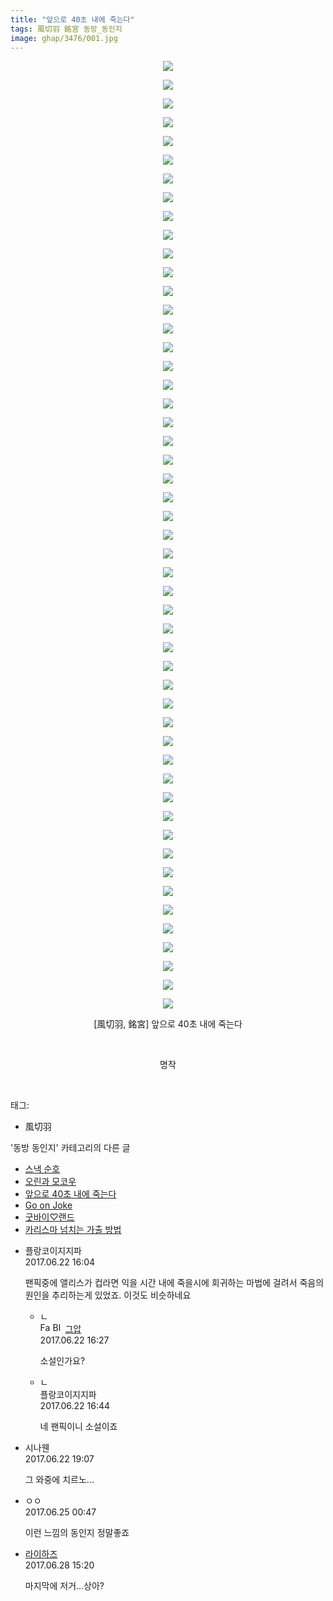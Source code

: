 ```yaml
---
title: "앞으로 40초 내에 죽는다"
tags: 風切羽 銘宮 동방_동인지
image: ghap/3476/001.jpg
---
```

<div class="article">
<p style="text-align: center; clear: none; float: none;"><img src="{{ site.nasurl }}/ghap/3476/001.jpg"/></p>
<p style="text-align: center; clear: none; float: none;"><img src="{{ site.nasurl }}/ghap/3476/002.jpg"/></p>
<p style="text-align: center; clear: none; float: none;"><img src="{{ site.nasurl }}/ghap/3476/003.jpg"/></p>
<p style="text-align: center; clear: none; float: none;"><img src="{{ site.nasurl }}/ghap/3476/004.jpg"/></p>
<p style="text-align: center; clear: none; float: none;"><img src="{{ site.nasurl }}/ghap/3476/005.jpg"/></p>
<p style="text-align: center; clear: none; float: none;"><img src="{{ site.nasurl }}/ghap/3476/006.jpg"/></p>
<p style="text-align: center; clear: none; float: none;"><img src="{{ site.nasurl }}/ghap/3476/007.jpg"/></p>
<p style="text-align: center; clear: none; float: none;"><img src="{{ site.nasurl }}/ghap/3476/008.jpg"/></p>
<p style="text-align: center; clear: none; float: none;"><img src="{{ site.nasurl }}/ghap/3476/009.jpg"/></p>
<p style="text-align: center; clear: none; float: none;"><img src="{{ site.nasurl }}/ghap/3476/010.jpg"/></p>
<p style="text-align: center; clear: none; float: none;"><img src="{{ site.nasurl }}/ghap/3476/011.jpg"/></p>
<p style="text-align: center; clear: none; float: none;"><img src="{{ site.nasurl }}/ghap/3476/012.jpg"/></p>
<p style="text-align: center; clear: none; float: none;"><img src="{{ site.nasurl }}/ghap/3476/013.jpg"/></p>
<p style="text-align: center; clear: none; float: none;"><img src="{{ site.nasurl }}/ghap/3476/014.jpg"/></p>
<p style="text-align: center; clear: none; float: none;"><img src="{{ site.nasurl }}/ghap/3476/015.jpg"/></p>
<p style="text-align: center; clear: none; float: none;"><img src="{{ site.nasurl }}/ghap/3476/016.jpg"/></p>
<p style="text-align: center; clear: none; float: none;"><img src="{{ site.nasurl }}/ghap/3476/017.jpg"/></p>
<p style="text-align: center; clear: none; float: none;"><img src="{{ site.nasurl }}/ghap/3476/018.jpg"/></p>
<p style="text-align: center; clear: none; float: none;"><img src="{{ site.nasurl }}/ghap/3476/019.jpg"/></p>
<p style="text-align: center; clear: none; float: none;"><img src="{{ site.nasurl }}/ghap/3476/020.jpg"/></p>
<p style="text-align: center; clear: none; float: none;"><img src="{{ site.nasurl }}/ghap/3476/021.jpg"/></p>
<p style="text-align: center; clear: none; float: none;"><img src="{{ site.nasurl }}/ghap/3476/022.jpg"/></p>
<p style="text-align: center; clear: none; float: none;"><img src="{{ site.nasurl }}/ghap/3476/023.jpg"/></p>
<p style="text-align: center; clear: none; float: none;"><img src="{{ site.nasurl }}/ghap/3476/024.jpg"/></p>
<p style="text-align: center; clear: none; float: none;"><img src="{{ site.nasurl }}/ghap/3476/025.jpg"/></p>
<p style="text-align: center; clear: none; float: none;"><img src="{{ site.nasurl }}/ghap/3476/026.jpg"/></p>
<p style="text-align: center; clear: none; float: none;"><img src="{{ site.nasurl }}/ghap/3476/027.jpg"/></p>
<p style="text-align: center; clear: none; float: none;"><img src="{{ site.nasurl }}/ghap/3476/028.jpg"/></p>
<p style="text-align: center; clear: none; float: none;"><img src="{{ site.nasurl }}/ghap/3476/029.jpg"/></p>
<p style="text-align: center; clear: none; float: none;"><img src="{{ site.nasurl }}/ghap/3476/030.jpg"/></p>
<p style="text-align: center; clear: none; float: none;"><img src="{{ site.nasurl }}/ghap/3476/031.jpg"/></p>
<p style="text-align: center; clear: none; float: none;"><img src="{{ site.nasurl }}/ghap/3476/032.jpg"/></p>
<p style="text-align: center; clear: none; float: none;"><img src="{{ site.nasurl }}/ghap/3476/033.jpg"/></p>
<p style="text-align: center; clear: none; float: none;"><img src="{{ site.nasurl }}/ghap/3476/034.jpg"/></p>
<p style="text-align: center; clear: none; float: none;"><img src="{{ site.nasurl }}/ghap/3476/035.jpg"/></p>
<p style="text-align: center; clear: none; float: none;"><img src="{{ site.nasurl }}/ghap/3476/036.jpg"/></p>
<p style="text-align: center; clear: none; float: none;"><img src="{{ site.nasurl }}/ghap/3476/037.jpg"/></p>
<p style="text-align: center; clear: none; float: none;"><img src="{{ site.nasurl }}/ghap/3476/038.jpg"/></p>
<p style="text-align: center; clear: none; float: none;"><img src="{{ site.nasurl }}/ghap/3476/039.jpg"/></p>
<p style="text-align: center; clear: none; float: none;"><img src="{{ site.nasurl }}/ghap/3476/040.jpg"/></p>
<p style="text-align: center; clear: none; float: none;"><img src="{{ site.nasurl }}/ghap/3476/041.jpg"/></p>
<p style="text-align: center; clear: none; float: none;"><img src="{{ site.nasurl }}/ghap/3476/042.jpg"/></p>
<p style="text-align: center; clear: none; float: none;"><img src="{{ site.nasurl }}/ghap/3476/043.jpg"/></p>
<p style="text-align: center; clear: none; float: none;"><img src="{{ site.nasurl }}/ghap/3476/044.jpg"/></p>
<p style="text-align: center; clear: none; float: none;"><img src="{{ site.nasurl }}/ghap/3476/045.jpg"/></p>
<p style="text-align: center; clear: none; float: none;"><img src="{{ site.nasurl }}/ghap/3476/046.jpg"/></p>
<p style="text-align: center; clear: none; float: none;"><img src="{{ site.nasurl }}/ghap/3476/047.jpg"/></p>
<p style="text-align: center; clear: none; float: none;"><img src="{{ site.nasurl }}/ghap/3476/048.jpg"/></p>
<p style="text-align: center; clear: none; float: none;"><img src="{{ site.nasurl }}/ghap/3476/049.jpg"/></p>
<p style="text-align: center; clear: none; float: none;"><img src="{{ site.nasurl }}/ghap/3476/050.jpg"/></p>
<p style="text-align: center; clear: none; float: none;"><img src="{{ site.nasurl }}/ghap/3476/051.jpg"/></p>
<p style="text-align: center; clear: none; float: none;">[風切羽, 銘宮] 앞으로 40초 내에 죽는다</p>
<p style="text-align: center; clear: none; float: none;"><br/></p>
<p style="text-align: center; clear: none; float: none;">명작</p>
<p><br/></p>
</div><div class="tagTrail">
<p>태그: </p>
<ul>
<li>風切羽</li>
</ul>
</div><div class="another">
<p>'동방 동인지' 카테고리의 다른 글</p>
<ul>
<li><a href="/2017-06-22-ghap_3479">스낵 순호</a></li>
<li><a href="/2017-06-22-ghap_3478">오린과 모코우</a></li>
<li><a href="/2017-06-22-ghap_3476">앞으로 40초 내에 죽는다</a></li>
<li><a href="/2017-06-18-ghap_3443">Go on Joke</a></li>
<li><a href="/2017-06-18-ghap_3441">굿바이♡랜드</a></li>
<li><a href="/2017-06-18-ghap_3439">카리스마 넘치는 가출 방법</a></li>
</ul>
</div><div class="cb_module cb_fluid">
<div class="cb_wrt cb_profile">
<div class="comment">
<ul>
<li class="cb_thumb_off" id="comment15019701">
<div class="cb_comment_area">
<div class="cb_info_area">
<div class="cb_section">
<span class="cb_nick_name">플랑코이지지파</span>
</div>
<div class="cb_section">
<span class="cb_date">2017.06.22 16:04 </span>
</div>
</div>
<div class="cb_dsc_comment">
<p class="cb_dsc">
											팬픽중에 앨리스가 컵라면 익을 시간 내에 죽을시에 회귀하는 마법에 걸려서 죽음의 원인을 추리하는게 있었죠. 이것도 비슷하네요
										</p>
</div>
<ul>
<li class="cb_thumb_off" id="comment15019707">
<span class="cb_bu_subnode">ㄴ</span>
<div class="cb_comment_area">
<div class="cb_info_area">
<div class="cb_section">
<span class="cb_nick_name"><img alt="Favicon of https://ghaptouhou.tistory.com" height="16" onerror="this.onerror=null;this.parentNode.removeChild(this)" src="https://ghaptouhou.tistory.com/favicon.ico" width="16"/> <img alt="BlogIcon" height="16" onerror="this.parentNode.removeChild(this)" src="https://ghaptouhou.tistory.com/index.gif" width="16"/> <a href="https://ghaptouhou.tistory.com" onclick="return openLinkInNewWindow(this)"> 그압</a><span class="tistoryProfileLayerTrigger" onclick='TistoryProfile.show(event, this, {"title":"\uc800\uae30 \uc774\uac70 \ub098\uc911\uc5d0 \uc218\uc815 \uac00\ub2a5\ud558\ub098\uc694","url":"https:\/\/ghap.tistory.com","nickname":"\uadf8\uc555","items":[]}); return false;'></span></span>
</div>
<div class="cb_section">
<span class="cb_date">2017.06.22 16:27 </span>
</div>
</div>
<div class="cb_dsc_comment">
<p class="cb_dsc">
																소설인가요?
															</p>
</div>
</div>
</li>
<li class="cb_thumb_off" id="comment15019715">
<span class="cb_bu_subnode">ㄴ</span>
<div class="cb_comment_area">
<div class="cb_info_area">
<div class="cb_section">
<span class="cb_nick_name">플랑코이지지파</span>
</div>
<div class="cb_section">
<span class="cb_date">2017.06.22 16:44 </span>
</div>
</div>
<div class="cb_dsc_comment">
<p class="cb_dsc">
																네 팬픽이니 소설이죠
															</p>
</div>
</div>
</li>
</ul>
</div></li>
<li class="cb_thumb_off" id="comment15019832">
<div class="cb_comment_area">
<div class="cb_info_area">
<div class="cb_section">
<span class="cb_nick_name">시나웬</span>
</div>
<div class="cb_section">
<span class="cb_date">2017.06.22 19:07 </span>
</div>
</div>
<div class="cb_dsc_comment">
<p class="cb_dsc">
											그 와중에 치르노...
										</p>
</div>
</div></li>
<li class="cb_thumb_off" id="comment15021851">
<div class="cb_comment_area">
<div class="cb_info_area">
<div class="cb_section">
<span class="cb_nick_name">ㅇㅇ</span>
</div>
<div class="cb_section">
<span class="cb_date">2017.06.25 00:47 </span>
</div>
</div>
<div class="cb_dsc_comment">
<p class="cb_dsc">
											이런 느낌의 동인지 정말좋죠
										</p>
</div>
</div></li>
<li class="cb_thumb_off" id="comment15024356">
<div class="cb_comment_area">
<div class="cb_info_area">
<div class="cb_section">
<span class="cb_nick_name"> <a href="http://`" onclick="return openLinkInNewWindow(this)">라이하즈</a></span>
</div>
<div class="cb_section">
<span class="cb_date">2017.06.28 15:20 </span>
</div>
</div>
<div class="cb_dsc_comment">
<p class="cb_dsc">
											마지막에 저거...상아?
										</p>
</div>
</div></li>
</ul>
</div>
</div><!-- commentList close -->
</div>